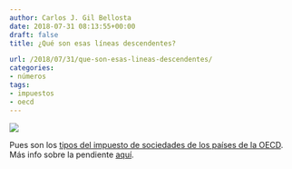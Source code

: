 ```yaml
---
author: Carlos J. Gil Bellosta
date: 2018-07-31 08:13:55+00:00
draft: false
title: ¿Qué son esas líneas descendentes?

url: /2018/07/31/que-son-esas-lineas-descendentes/
categories:
- números
tags:
- impuestos
- oecd
---
```


![](/wp-uploads/2018/07/impuesto_sociedades_oecd.png)

Pues son los [tipos del impuesto de sociedades de los países de la OECD](https://stats.oecd.org/index.aspx?DataSetCode=Table_II1#). Más info sobre la pendiente [aquí](https://www.washingtonpost.com/business/2018/07/24/across-globe-taxes-corporations-plummet).
